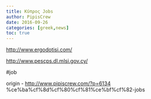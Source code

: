 ```yaml
---
title: Κύπρος Jobs
author: PipisCrew
date: 2016-09-26
categories: [greek,news]
toc: true
---
```


http://www.ergodotisi.com/

http://www.pescps.dl.mlsi.gov.cy/

#job

origin - http://www.pipiscrew.com/?p=6134 %ce%ba%cf%8d%cf%80%cf%81%ce%bf%cf%82-jobs